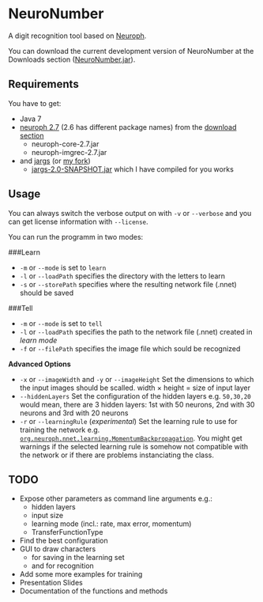 NeuroNumber
===========

A digit recognition tool based on [Neuroph](http://neuroph.sourceforge.net/).

You can download the current development version of NeuroNumber at the Downloads section ([NeuroNumber.jar](https://github.com/downloads/white-gecko/NeuroNumber/NeuroNumber.jar)).

Requirements
------------
You have to get:
  * Java 7
  * [neuroph 2.7](http://sourceforge.net/projects/neuroph/files/neuroph-2.7/neuroph-2.7.zip/download) (2.6 has different package names) from the [download section](http://neuroph.sourceforge.net/download.html)
    * neuroph-core-2.7.jar
    * neuroph-imgrec-2.7.jar
  * and [jargs](https://github.com/purcell/jargs) (or [my fork](https://github.com/white-gecko/jargs))
    * [jargs-2.0-SNAPSHOT.jar](https://github.com/downloads/white-gecko/jargs/jargs-2.0-SNAPSHOT.jar)
 which I have compiled for you works

Usage
-----
You can always switch the verbose output on with `-v` or `--verbose` and you can get license information with `--license`.

You can run the programm in two modes:

###Learn
  * `-m` or `--mode` is set to `learn`
  * `-l` or `--loadPath` specifies the directory with the letters to learn
  * `-s` or `--storePath` specifies where the resulting network file (.nnet) should be saved

###Tell
  * `-m` or `--mode` is set to `tell`
  * `-l` or `--loadPath` specifies the path to the network file (.nnet) created in *learn mode*
  * `-f` or `--filePath` specifies the image file which sould be recognized

**Advanced Options**
  * `-x` or `--imageWidth` and `-y` or `--imageHeight` Set the dimensions to which the input images should be scalled. width × height = size of input layer
  * `--hiddenLayers` Set the configuration of the hidden layers e.g. `50,30,20` would mean, there are 3 hidden layers: 1st with 50 neurons, 2nd with 30 neurons and 3rd with 20 neurons
  * `-r` or `--learningRule` (*experimental*) Set the learning rule to use for training the network e.g. [`org.neuroph.nnet.learning.MomentumBackpropagation`](http://neuroph.sourceforge.net/javadoc/org/neuroph/nnet/learning/MomentumBackpropagation.html). You might get warnings if the selected learning rule is somehow not compatible with the network or if there are problems instanciating the class.

TODO
----

  * Expose other parameters as command line arguments e.g.:
    * hidden layers
    * input size
    * learning mode (incl.: rate, max error, momentum)
    * TransferFunctionType
  * Find the best configuration
  * GUI to draw characters
    * for saving in the learning set
    * and for recognition
  * Add some more examples for training
  * Presentation Slides
  * Documentation of the functions and methods
